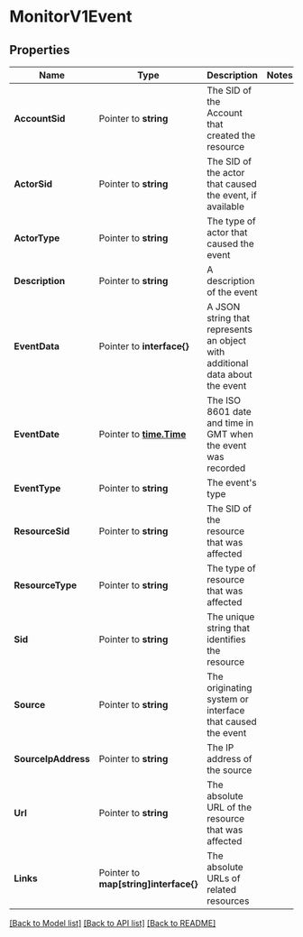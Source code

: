 # MonitorV1Event

## Properties

Name | Type | Description | Notes
------------ | ------------- | ------------- | -------------
**AccountSid** | Pointer to **string** | The SID of the Account that created the resource |
**ActorSid** | Pointer to **string** | The SID of the actor that caused the event, if available |
**ActorType** | Pointer to **string** | The type of actor that caused the event |
**Description** | Pointer to **string** | A description of the event |
**EventData** | Pointer to **interface{}** | A JSON string that represents an object with additional data about the event |
**EventDate** | Pointer to [**time.Time**](time.Time.md) | The ISO 8601 date and time in GMT when the event was recorded |
**EventType** | Pointer to **string** | The event's type |
**ResourceSid** | Pointer to **string** | The SID of the resource that was affected |
**ResourceType** | Pointer to **string** | The type of resource that was affected |
**Sid** | Pointer to **string** | The unique string that identifies the resource |
**Source** | Pointer to **string** | The originating system or interface that caused the event |
**SourceIpAddress** | Pointer to **string** | The IP address of the source |
**Url** | Pointer to **string** | The absolute URL of the resource that was affected |
**Links** | Pointer to **map[string]interface{}** | The absolute URLs of related resources |

[[Back to Model list]](../README.md#documentation-for-models) [[Back to API list]](../README.md#documentation-for-api-endpoints) [[Back to README]](../README.md)


